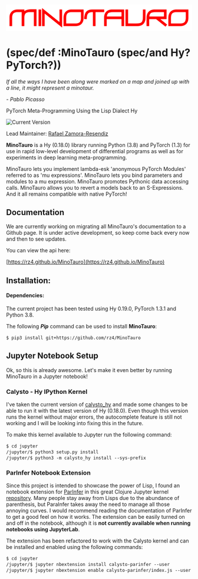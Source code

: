 ![LOGO](docs/_static/imgs/logo.png)
# (spec/def :MinoTauro (spec/and Hy? PyTorch?))

*If all the ways I have been along were marked on a map and joined up with a line, it might represent a minotaur.*

*- Pablo Picasso*

PyTorch Meta-Programming Using the Lisp Dialect Hy

![Current Version](https://img.shields.io/badge/version-0.0.9-yellow.svg)

Lead Maintainer: [Rafael Zamora-Resendiz](https://github.com/rz4)

**MinoTauro** is a Hy (0.18.0) library running Python (3.8) and PyTorch (1.3)
for use in rapid low-level development of differential programs as well as
for experiments in deep learning meta-programming.

MinoTauro lets you implement lambda-esk 'anonymous PyTorch Modules' referred to as 'mu expressions'.
MinoTauro lets you bind parameters and modules to a mu expression.
MinoTauro promotes Pythonic data accessing calls.
MinoTauro allows you to revert a models back to an S-Expressions.
And it all remains compatible with native PyTorch!

## Documentation

We are currently working on migrating all MinoTauro's documentation to
a Github page. It is under active development, so keep come back every now and then
to see updates.

You can view the api here:

[https://rz4.github.io/MinoTauro](https://rz4.github.io/MinoTauro)


## Installation:

#### Dependencies:

The current project has been tested using Hy 0.19.0, PyTorch 1.3.1 and
Python 3.8.

The following ***Pip*** command can be used to install **MinoTauro**:

```
$ pip3 install git+https://github.com/rz4/MinoTauro
```

## Jupyter Notebook Setup

Ok, so this is already awesome. Let's make it even better by running MinoTauro in
a Jupyter notebook!

### Calysto - Hy IPython Kernel

I've taken the current version of [calysto_hy](https://github.com/Calysto/calysto_hy)
and made some changes to be able to run it with the latest version of Hy (0.18.0). Even though
this version runs the kernel without major errors, the autocomplete feature is still not working
and I will be looking into fixing this in the future.

To make this kernel available to Jupyter run the following command:

```
$ cd jupyter
/jupyter/$ python3 setup.py install
/jupyter/$ python3 -m calysto_hy install --sys-prefix

```

### ParInfer Notebook Extension

Since this project is intended to showcase the power of Lisp, I found an notebook extension
for [ParInfer](https://github.com/shaunlebron/parinfer) in this great Clojure Jupyter kernel
[repository](https://github.com/clojupyter/lein-jupyter). Many people stay away
from Lisps due to the abundance of parenthesis, but ParaInfer takes away the need to
manage all those annoying curves. I would recommend reading the documentation of
ParInfer to get a good feel on how it works. The extension can be easily turned
on and off in the notebook, although it is **not currently available when running
notebooks using JupyterLab**.

The extension has been refactored to work with the Calysto kernel and can be
installed and enabled using the following commands:

```
$ cd jupyter
/jupyter/$ jupyter nbextension install calysto-parinfer --user
/jupyter/$ jupyter nbextension enable calysto-parinfer/index.js --user

```

